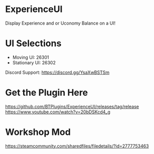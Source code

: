 # ExperienceUI

Display Experience and or Uconomy Balance on a UI!


# UI Selections
- Moving UI: 26301
- Stationary UI: 26302

Discord Support: https://discord.gg/YsaXwBSTSm

# Get the Plugin Here
https://github.com/BTPlugins/ExperienceUI/releases/tag/release
<br/>https://www.youtube.com/watch?v=20bDSKcd4_g

# Workshop Mod
https://steamcommunity.com/sharedfiles/filedetails/?id=2777753463
